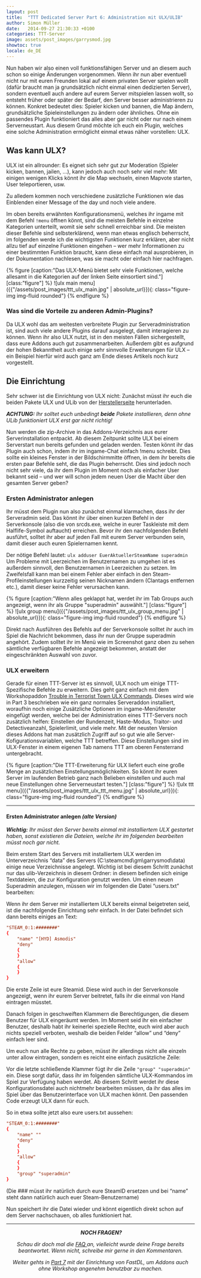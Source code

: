 ```yaml
---
layout: post
title:  "TTT Dedicated Server Part 6: Administration mit ULX/ULIB"
author: Simon Müller
date:   2014-09-27 21:30:33 +0100
categories: TTT-Server
image: assets/post_images/garrysmod.jpg
showtoc: true
locale: de_DE
---
```


Nun haben wir also einen voll funktionsfähigen Server und an diesem auch schon so einige Änderungen vorgenommen. Wenn ihr nun aber eventuell nicht nur mit euren Freunden lokal auf einem privaten Server spielen wollt (dafür braucht man ja grundsätzlich nicht einmal einen dedizierten Server), sondern eventuell auch andere auf eurem Server mitspielen lassen wollt, so entsteht früher oder später der Bedarf, den Server besser administrieren zu können. Konkret bedeutet dies: Spieler kicken und bannen, die Map ändern, grundsätzliche Spieleinstellungen zu ändern oder ähnliches. Ohne ein passendes Plugin funktioniert das alles aber gar nicht oder nur nach einem Serverneustart. Aus diesem Grund möchte ich euch ein Plugin, welches eine solche Administration ermöglicht einmal etwas näher vorstellen: ULX.

<!--more-->

## Was kann ULX?

ULX ist ein allrounder: Es eignet sich sehr gut zur Moderation (Spieler kicken, bannen, jailen, …), kann jedoch auch noch sehr viel mehr: Mit einigen wenigen Klicks könnt ihr die Map wechseln, einen Mapvote starten, User teleportieren, usw.

Zu alledem kommen noch verschiedene zusätzliche Funktionen wie das Einblenden einer Message of the day und noch viele andere.

Im oben bereits erwähnten Konfigurationsmenü, welches ihr ingame mit dem Befehl `!menu` öffnen könnt, sind die meisten Befehle in einzelne Kategorien unterteilt, womit sie sehr schnell erreichbar sind. Die meisten dieser Befehle sind selbsterklärend, wenn man etwas englisch beherrscht, im folgenden werde ich die wichtigsten Funktionen kurz erklären, aber nicht allzu tief auf einzelne Funktionen eingehen – wer mehr Informationen zu einer bestimmten Funktion braucht, kann diese einfach mal ausprobieren, in der Dokumentation nachlesen, was sie macht oder einfach hier nachfragen.

{% figure [caption:"Das ULX-Menü bietet sehr viele Funktionen, welche allesamt in die Kategorien auf der linken Seite einsortiert sind."] [class:"figure"] %}
![ulx main menu]({{"/assets/post_images/ttt_ulx_main.jpg" | absolute_url}}){: class="figure-img img-fluid rounded"}
{% endfigure %}

### Was sind die Vorteile zu anderen Admin-Plugins?
Da ULX wohl das am weitesten verbreitete Plugin zur Serveradministration ist, sind auch viele andere Plugins darauf ausgelegt, damit interagieren zu können. Wenn ihr also ULX nutzt, ist in den meisten Fällen sichergestellt, dass eure Addons auch gut zusammenarbeiten. Außerdem gibt es aufgrund der hohen Bekanntheit auch einige sehr sinnvolle Erweiterungen für ULX – ein Beispiel hierfür wird auch ganz am Ende dieses Artikels noch kurz vorgestellt.

## Die Einrichtung
Sehr schwer ist die Einrichtung von ULX nicht: Zunächst müsst ihr euch die beiden Pakete ULX und ULib von der [Herstellerseite](http://ulyssesmod.net/downloads.php) herunterladen.

***ACHTUNG:** Ihr solltet euch unbedingt **beide** Pakete installieren, denn ohne ULib funktioniert ULX erst gar nicht richtig!*

Nun werden die zip-Archive in das Addons-Verzeichnis aus eurer Serverinstallation entpackt. Ab diesem Zeitpunkt sollte ULX bei einem Serverstart nun bereits gefunden und geladen werden. Testen könnt ihr das Plugin auch schon, indem ihr im ingame-Chat einfach !menu schreibt. Dies sollte ein kleines Fenster in der Bildschirmmitte öffnen, in dem ihr bereits die ersten paar Befehle seht, die das Plugin beherrscht. Dies sind jedoch noch nicht sehr viele, da ihr dem Plugin im Moment noch als einfacher User bekannt seid – und wer will schon jedem neuen User die Macht über den gesamten Server geben?

### Ersten Administrator anlegen

Ihr müsst dem Plugin nun also zunächst einmal klarmachen, dass ihr der Serveradmin seid. Das könnt ihr über einen kurzen Befehl in der Serverkonsole (also die von srcds.exe, welche in eurer Taskleiste mit dem Halflife-Symbol auftaucht) erreichen. Bevor ihr den nachfolgenden Befehl ausführt, solltet ihr aber auf jeden Fall mit eurem Server verbunden sein, damit dieser auch euren Spielernamen kennt.

Der nötige Befehl lautet: `ulx adduser EuerAktuellerSteamName superadmin`
Um Probleme mit Leerzeichen im Benutzernamen zu umgehen ist es außerdem sinnvoll, den Benutzernamen in Leerzeichen zu setzen. Im Zweifelsfall kann man bei einem Fehler aber einfach in den Steam-Profileinstellungen kurzzeitig seinen Nicknamen ändern (Clantags entfernen etc.), damit dieser keine Fehler verursachen kann.

{% figure [caption:"Wenn alles geklappt hat, werdet ihr im Tab Groups auch angezeigt, wenn ihr als Gruppe "superadmin" auswählt."] [class:"figure"] %}
![ulx group menu]({{"/assets/post_images/ttt_ulx_group_menu.jpg" | absolute_url}}){: class="figure-img img-fluid rounded"}
{% endfigure %}

Direkt nach Ausführen des Befehls auf der Serverkonsole solltet ihr auch im Spiel die Nachricht bekommen, dass ihr nun der Gruppe superadmin angehört. Zudem solltet ihr im Menü wie im Screenshot ganz oben zu sehen sämtliche verfügbaren Befehle angezeigt bekommen, anstatt der eingeschränkten Auswahl von zuvor.

### ULX erweitern

Gerade für einen TTT-Server ist es sinnvoll, ULX noch um einige TTT-Spezifische Befehle zu erweitern. Dies geht ganz einfach mit dem Workshopaddon [Trouble in Terrorist Town ULX Commands](http://steamcommunity.com/sharedfiles/filedetails/?id=127865722). Dieses wird wie in Part 3 beschrieben wie ein ganz normales Serveraddon installiert, woraufhin noch einige Zusätzliche Optionen im ingame-Menüfenster eingefügt werden, welche bei der Administration eines TTT-Servers noch zusätzlich helfen: Einstellen der Rundenzeit, Haste-Modus, Traitor- und Detectiveanzahl, Spielerlimit, und viele mehr. Mit der neusten Version dieses Addons hat man zusätzlich Zugriff auf so gut wie alle Server-Kofigurationsvariablen, welche TTT betreffen. Diese Einstellungen sind im ULX-Fenster in einem eigenen Tab namens TTT am oberen Fensterrand untergebracht.

{% figure [caption:"Die TTT-Erweiterung für ULX liefert euch eine große Menge an zusätzlichen Einstellungsmöglichkeiten. So könnt ihr euren Server im laufenden Betrieb ganz nach Belieben einstellen und auch mal neue Einstellungen ohne Serverneustart testen."] [class:"figure"] %}
![ulx ttt menu]({{"/assets/post_images/ttt_ulx_ttt_menu.jpg" | absolute_url}}){: class="figure-img img-fluid rounded"}
{% endfigure %}

---

#### Ersten Administrator anlegen *(alte Version)*
***Wichtig:** Ihr müsst den Server bereits einmal mit installiertem ULX gestartet haben, sonst existieren die Dateien, welche ihr im folgenden bearbeiten müsst noch gar nicht.*


Beim erstem Start des Servers mit installiertem ULX werden im Unterverzeichnis “data” des Servers (C:\steamcmd\gm\garrysmod\data) einige neue Verzeichnisse angelegt. Wichtig ist bei diesem Schritt zunächst nur das ulib-Verzeichnis in diesem Ordner: in diesem befinden sich einige Textdateien, die zur Konfiguration genutzt werden. Um einen neuen Superadmin anzulegen, müssen wir im folgenden die Datei “users.txt” bearbeiten:

Wenn ihr dem Server mir installiertem ULX bereits einmal beigetreten seid, ist die nachfolgende Einrichtung sehr einfach. In der Datei befindet sich dann bereits einiges an Text:
~~~ conf
"STEAM_0:1:########"
{
    "name" "[HYD] Asmodis"
    "deny"
    {
    }
    "allow"
    {
    }
}
~~~

Die erste Zeile ist eure Steamid. Diese wird auch in der Serverkonsole angezeigt, wenn ihr eurem Server beitretet, falls ihr die einmal von Hand eintragen müsstet.

Danach folgen in geschweiften Klammern die Berechtigungen, die diesem Benutzer für ULX eingeräumt werden. Im Moment seid ihr ein einfacher Benutzer, deshalb habt ihr keinerlei spezielle Rechte, euch wird aber auch nichts speziell verboten, weshalb die beiden Felder “allow” und “deny” einfach leer sind.

Um euch nun alle Rechte zu geben, müsst ihr allerdings nicht alle einzeln unter allow eintragen, sondern es reicht eine einfach zusätzliche Zeile:

Vor die letzte schließende Klammer fügt ihr die Zeile `"group" "superadmin"` ein. Diese sorgt dafür, dass ihr im folgenden sämtliche ULX-Kommandos im Spiel zur Verfügung haben werdet. Ab diesem Schritt werdet ihr diese Konfigurationsdatei auch nichtmehr bearbeiten müssen, da ihr das alles im Spiel über das Benutzerinterface von ULX machen könnt. Den passenden Code erzeugt ULX dann für euch.

So in etwa sollte jetzt also eure users.txt aussehen:

~~~ conf
"STEAM_0:1:########"
{
    "name" ""
    "deny"
    {
    }
    "allow"
    {
    }
    "group" "superadmin"
}
~~~

(Die ### müsst ihr natürlich durch eure SteamID ersetzen und bei “name” steht dann natürlich auch euer Steam-Benutzername)

Nun speichert ihr die Datei wieder und könnt eigentlich direkt schon auf dem Server nachschauen, ob alles funktioniert hat.

---

<p style="text-align: center;"> <em><strong>NOCH FRAGEN?</strong></em></p>
<p style="text-align: center;"><em>Schau dir doch mal die <a title="Garrys mod TTT Dedicated Server erstellen – Part 7: F.A.Q/Troubleshooting" href="2015-11-03-ttt-server-part-8-faq">FAQ </a>an, vielleicht wurde deine Frage bereits beantwortet. Wenn nicht, schreibe mir gerne in den Kommentaren.</em></p>
<p style="text-align: center;"><em>Weiter gehts in <a title="Garrys mod TTT Dedicated Server erstellen – Part 6: Serveradministration mit ULX und ULib" href="{% post_url 2014-09-27-ttt-server-part-6-admin %}">Part 7</a> mit der Einrichtung von FastDL, um Addons auch ohne Workshop angenehm benutzbar zu machen.</em></p>
&nbsp;